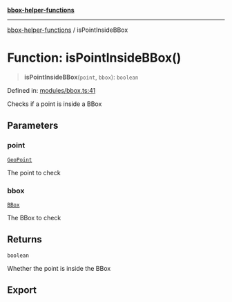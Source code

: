 [**bbox-helper-functions**](../README.md)

***

[bbox-helper-functions](../README.md) / isPointInsideBBox

# Function: isPointInsideBBox()

> **isPointInsideBBox**(`point`, `bbox`): `boolean`

Defined in: [modules/bbox.ts:41](https://github.com/alrico88/bbox-helper-functions/blob/master/src/modules/bbox.ts#L41)

Checks if a point is inside a BBox

## Parameters

### point

[`GeoPoint`](../interfaces/GeoPoint.md)

The point to check

### bbox

[`BBox`](../type-aliases/BBox.md)

The BBox to check

## Returns

`boolean`

Whether the point is inside the BBox

## Export
